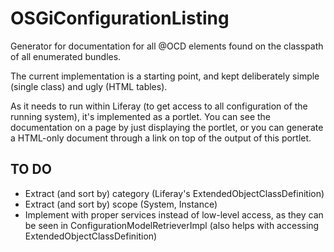 # OSGiConfigurationListing

Generator for documentation for all @OCD elements found on the classpath of all enumerated bundles.

The current implementation is a starting point, and kept deliberately simple (single class) and ugly (HTML tables). 

As it needs to run within Liferay (to get access to all configuration of the running system), it's implemented as a portlet. You can see the documentation on a page by just displaying the portlet, or you can generate a HTML-only document through a link on top of the output of this portlet.

## TO DO

* Extract (and sort by) category (Liferay's ExtendedObjectClassDefinition)
* Extract (and sort by) scope (System, Instance)
* Implement with proper services instead of low-level access, as they can be seen in ConfigurationModelRetrieverImpl (also helps with accessing ExtendedObjectClassDefinition)

